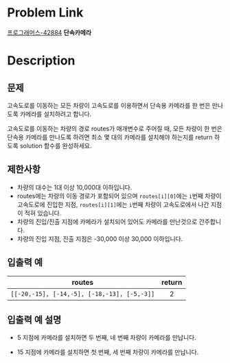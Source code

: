 # Problem Link
<!-- 문제이름을 간략하게 써주세요! ex) 백준-nnn, 프로그래머스-nnn -->
[프로그래머스-42884][url] __단속카메라__


# Description
## 문제
고속도로를 이동하는 모든 차량이 고속도로를 이용하면서 단속용 카메라를 한 번은 만나도록 카메라를 설치하려고 합니다.

고속도로를 이동하는 차량의 경로 routes가 매개변수로 주어질 때, 모든 차량이 한 번은 단속용 카메라를 만나도록 하려면 최소 몇 대의 카메라를 설치해야 하는지를 return 하도록 solution 함수를 완성하세요.

## 제한사항

- 차량의 대수는 1대 이상 10,000대 이하입니다.
- routes에는 차량의 이동 경로가 포함되어 있으며 `routes[i][0]`에는 `i`번째 차량이 고속도로에 진입한 지점, `routes[i][1]`에는 `i`번째 차량이 고속도로에서 나간 지점이 적혀 있습니다.
- 차량의 진입/진출 지점에 카메라가 설치되어 있어도 카메라를 만난것으로 간주합니다.
- 차량의 진입 지점, 진출 지점은 -30,000 이상 30,000 이하입니다.

## 입출력 예
|routes|return|
|:------:|:------:|
|`[[-20,-15], [-14,-5], [-18,-13], [-5,-3]]`|2|
## 입출력 예 설명
- 5 지점에 카메라를 설치하면 두 번째, 네 번째 차량이 카메라를 만납니다.

- 15 지점에 카메라를 설치하면 첫 번째, 세 번째 차량이 카메라를 만납니다.



<!-- 여기에 문제링크를 넣어주세요!-->
[url]: https://school.programmers.co.kr/learn/courses/30/lessons/42884
